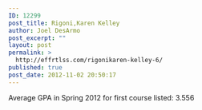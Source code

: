 ```yaml
---
ID: 12299
post_title: Rigoni,Karen Kelley
author: Joel DesArmo
post_excerpt: ""
layout: post
permalink: >
  http://effrtlss.com/rigonikaren-kelley-6/
published: true
post_date: 2012-11-02 20:50:17
---
```

<p>Average GPA in Spring 2012 for first course listed: 3.556</p>